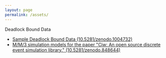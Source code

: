 ```yaml
---
layout: page
permalink: /assets/
---
```


Deadlock Bound Data

  + [Sample Deadlock Bound Data (10.5281/zenodo.1004732)](https://zenodo.org/record/1004732#.WdpzmmJSzZs)
  + [M/M/3 simulation models for the paper "Ciw: An open source discrete event simulation library." (10.5281/zenodo.848644)](https://zenodo.org/record/848644#.Wdp0NmJSzZs)

